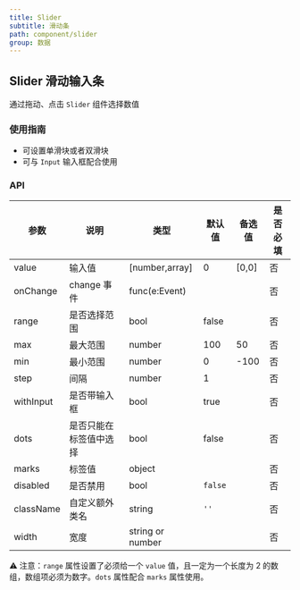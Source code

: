 ```yaml
---
title: Slider
subtitle: 滑动条
path: component/slider
group: 数据
---
```


## Slider 滑动输入条

通过拖动、点击 `Slider` 组件选择数值

### 使用指南

- 可设置单滑块或者双滑块
- 可与 `Input` 输入框配合使用

### API

| 参数      | 说明                   | 类型             | 默认值  | 备选值 | 是否必填 |
| --------- | ---------------------- | ---------------- | ------- | ------ | -------- |
| value     | 输入值                 | [number,array]   | 0       | [0,0]  | 否       |
| onChange  | change 事件            | func(e:Event)    |         |        | 否       |
| range     | 是否选择范围           | bool             | false   |        | 否       |
| max       | 最大范围               | number           | 100     | 50     | 否       |
| min       | 最小范围               | number           | 0       | -100   | 否       |
| step      | 间隔                   | number           | 1       |        | 否       |
| withInput | 是否带输入框           | bool             | true    |        | 否       |
| dots      | 是否只能在标签值中选择 | bool             | false   |        | 否       |
| marks     | 标签值                 | object           |         |        | 否       |
| disabled  | 是否禁用               | bool             | `false` |        | 否       |
| className | 自定义额外类名         | string           | `''`    |        | 否       |
| width     | 宽度                   | string or number |         |        | 否       |

⚠️ 注意：`range` 属性设置了必须给一个 `value` 值，且一定为一个长度为 2 的数组，数组项必须为数字。`dots` 属性配合 `marks` 属性使用。
